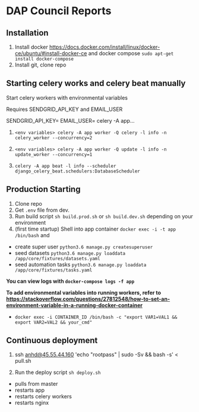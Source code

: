 # DAP Council Reports



## Installation

1) Install docker https://docs.docker.com/install/linux/docker-ce/ubuntu/#install-docker-ce and docker compose `sudo apt-get install docker-compose`
2) Install git, clone repo

## Starting celery works and celery beat manually

Start celery workers with environmental variables

Requires SENDGRID_API_KEY and EMAIL_USER

SENDGRID_API_KEY=<variable> EMAIL_USER=<variable> celery -A app...


1) `<env variables> celery -A app worker -Q celery -l info -n celery_worker --concurrency=2`

2) `<env variables> celery -A app worker -Q update -l info -n update_worker --concurrency=1`

3) `celery -A app beat -l info --scheduler django_celery_beat.schedulers:DatabaseScheduler`


## Production Starting

1) Clone repo
2) Get `.env` file from dev.
3) Run build script `sh build.prod.sh` or `sh build.dev.sh` depending on your environment
4) (first time startup) Shell into app container `docker exec -i -t app /bin/bash` and  
 - create super user `python3.6 manage.py createsuperuser`
 - seed datasets `python3.6 manage.py loaddata /app/core/fixtures/datasets.yaml`
 - seed automation tasks `python3.6 manage.py loaddata /app/core/fixtures/tasks.yaml`


**You can view logs with `docker-compose logs -f app`**

**To add environmental variables into running workers, refer to https://stackoverflow.com/questions/27812548/how-to-set-an-environment-variable-in-a-running-docker-container**
- `docker exec -i CONTAINER_ID /bin/bash -c "export VAR1=VAL1 && export VAR2=VAL2 && your_cmd"`

## Continuous deployment

1) ssh anhd@45.55.44.160 'echo "rootpass" | sudo -Sv && bash -s' < pull.sh

1) Run the deploy script `sh deploy.sh`
  - pulls from master
  - restarts app
  - restarts celery workers
  - restarts nginx
